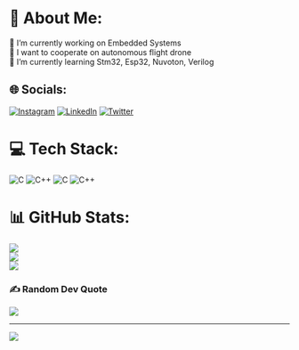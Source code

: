 # 💫 About Me:
🔭 I’m currently working on Embedded Systems<br>👯 I want to cooperate on autonomous flight drone<br>🌱 I’m currently learning Stm32, Esp32, Nuvoton, Verilog


## 🌐 Socials:
[![Instagram](https://img.shields.io/badge/Instagram-%23E4405F.svg?logo=Instagram&logoColor=white)](https://instagram.com/ibrahimbagci0) [![LinkedIn](https://img.shields.io/badge/LinkedIn-%230077B5.svg?logo=linkedin&logoColor=white)](https://linkedin.com/in/https://www.linkedin.com/in/ibrahim-ba%C4%9Fc%C4%B1-a805501aa) [![Twitter](https://img.shields.io/badge/Twitter-%231DA1F2.svg?logo=Twitter&logoColor=white)](https://twitter.com/1uFcapacitor) 

# 💻 Tech Stack:
![C](https://img.shields.io/badge/c-%2300599C.svg?style=for-the-badge&logo=c&logoColor=white) ![C++](https://img.shields.io/badge/c++-%2300599C.svg?style=for-the-badge&logo=c%2B%2B&logoColor=white) ![C](https://img.shields.io/badge/c-%2300599C.svg?style=for-the-badge&logo=c&logoColor=white) ![C++](https://img.shields.io/badge/c++-%2300599C.svg?style=for-the-badge&logo=c%2B%2B&logoColor=white)
# 📊 GitHub Stats:
![](https://github-readme-stats.vercel.app/api?username=ibrahimbagci&theme=tokyonight&hide_border=false&include_all_commits=true&count_private=true)<br/>
![](https://github-readme-streak-stats.herokuapp.com/?user=ibrahimbagci&theme=tokyonight&hide_border=false)<br/>
![](https://github-readme-stats.vercel.app/api/top-langs/?username=ibrahimbagci&theme=tokyonight&hide_border=false&include_all_commits=true&count_private=true&layout=compact)

### ✍️ Random Dev Quote
![](https://quotes-github-readme.vercel.app/api?type=vetical&theme=tokyonight)

---
[![](https://visitcount.itsvg.in/api?id=ibrahimbagci&icon=0&color=6)](https://visitcount.itsvg.in)

<!-- Proudly created with GPRM ( https://gprm.itsvg.in ) -->
